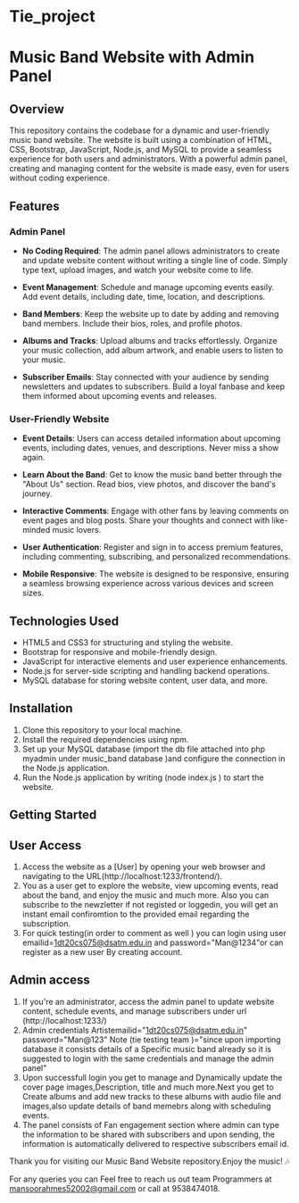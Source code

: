 # Tie_project

# Music Band Website with Admin Panel


## Overview

This repository contains the codebase for a dynamic and user-friendly music band website. The website is built using a combination of HTML, CSS, Bootstrap, JavaScript, Node.js, and MySQL to provide a seamless experience for both users and administrators. With a powerful admin panel, creating and managing content for the website is made easy, even for users without coding experience.

## Features

### Admin Panel

- **No Coding Required**: The admin panel allows administrators to create and update website content without writing a single line of code. Simply type text, upload images, and watch your website come to life.

- **Event Management**: Schedule and manage upcoming events easily. Add event details, including date, time, location, and descriptions.

- **Band Members**: Keep the website up to date by adding and removing band members. Include their bios, roles, and profile photos.

- **Albums and Tracks**: Upload albums and tracks effortlessly. Organize your music collection, add album artwork, and enable users to listen to your music.

- **Subscriber Emails**: Stay connected with your audience by sending newsletters and updates to subscribers. Build a loyal fanbase and keep them informed about upcoming events and releases.

### User-Friendly Website

- **Event Details**: Users can access detailed information about upcoming events, including dates, venues, and descriptions. Never miss a show again.

- **Learn About the Band**: Get to know the music band better through the "About Us" section. Read bios, view photos, and discover the band's journey.

- **Interactive Comments**: Engage with other fans by leaving comments on event pages and blog posts. Share your thoughts and connect with like-minded music lovers.

- **User Authentication**: Register and sign in to access premium features, including commenting, subscribing, and personalized recommendations.

- **Mobile Responsive**: The website is designed to be responsive, ensuring a seamless browsing experience across various devices and screen sizes.

## Technologies Used

- HTML5 and CSS3 for structuring and styling the website.
- Bootstrap for responsive and mobile-friendly design.
- JavaScript for interactive elements and user experience enhancements.
- Node.js for server-side scripting and handling backend operations.
- MySQL database for storing website content, user data, and more.

## Installation

1. Clone this repository to your local machine.
2. Install the required dependencies using npm.
3. Set up your MySQL database (import the db file attached into php myadmin under music_band database )and configure the connection in the Node.js application.
4. Run the Node.js application by writing (node index.js ) to start the website.

## Getting Started

## User Access

1. Access the website as a [User] by opening your web browser and navigating to the URL(http://localhost:1233/frontend/).
2. You as a user get to explore the website, view upcoming events, read about the band, and enjoy the music and much more. Also you can subscribe to the newzletter if not registed or loggedin, you will get an instant email confiromtion to the provided email regarding the subscription.
3. For quick testing(in order to comment as well ) you can login using user emailid=1dt20cs075@dsatm.edu.in and password="Man@1234"or can register as a new user By creating account.


## Admin access
1. If you're an administrator, access the admin panel to update website content, schedule events, and manage subscribers under url (http://localhost:1233/)
2. Admin credentials Artistemailid="1dt20cs075@dsatm.edu.in" password="Man@123" Note (tie testing team )="since upon  importing database it consists details of a Specific  music band already so it is  suggested to login with the same credentials and manage the admin panel"
3. Upon successfull login you get to manage and Dynamically update the cover page images,Description, title and much more.Next you get to Create albums and add new tracks to these albums with audio file and images,also update details of band memebrs along with scheduling events.
4. The panel consists of Fan engagement section where admin can type the information to be shared with subscribers and upon sending, the information is automatically delivered to respective subscribers email id.


Thank you for visiting our Music Band Website repository.Enjoy the music! 🎶

For any queries you can Feel free to reach us out team Programmers at mansoorahmes52002@gmail.com or call at 9538474018.
